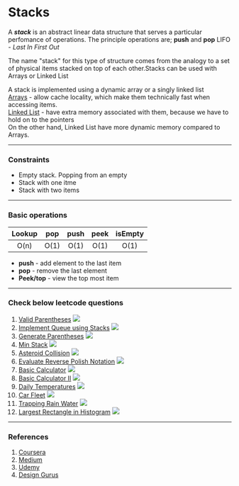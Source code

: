 # Stacks
A _**stack**_ is an abstract linear data structure that serves a particular perfomance of operations. The principle operations are; **push** and **pop**
LIFO - _Last In First Out_

The name "stack" for this type of structure comes from the analogy to a set of physical items stacked on top of each other.Stacks can be used with Arrays or Linked List

A stack is implemented using a dynamic array or a singly linked list <br>
[Arrays](https://github.com/RWambui/Data-structure-Interview-prep-JS/tree/main/src/data-structures/arrays) - allow cache locality, which make them technically fast when accessing items.<br>[Linked List](https://github.com/RWambui/Data-structure-Interview-prep-JS/tree/main/src/data-structures/linked-lists) - have extra memory associated with them, because we have to hold on to the pointers<br>
On the other hand, Linked List have more dynamic memory compared to Arrays.

<hr>

### Constraints
* Empty stack. Popping from an empty
* Stack with one itme
* Stack with two items

<hr>

### Basic operations

| Lookup |  pop | push | peek | isEmpty |
|:------:|:----:|:----:|:----:|:-------:|
|  O(n)  | O(1) | O(1) | O(1) |   O(1)  |

  * **push** - add element to the last item
  * **pop** - remove the last element
  * **Peek/top** - view the top most item

<hr>

### Check below leetcode questions
  1. [Valid Parentheses](https://leetcode.com/problems/valid-parentheses/) ![](https://img.shields.io/static/v1?label=&message=Easy&color=darkgreen)
  2. [Implement Queue using Stacks](https://leetcode.com/problems/implement-queue-using-stacks/) ![](https://img.shields.io/static/v1?label=&message=Easy&color=darkgreen) 
  3. [Generate Parentheses](https://leetcode.com/problems/implement-queue-using-stacks/) ![](https://img.shields.io/static/v1?label=&message=Medium&color=orange) 
  4. [Min Stack](https://leetcode.com/problems/min-stack/) ![](https://img.shields.io/static/v1?label=&message=Medium&color=orange) 
  5. [Asteroid Collision](https://leetcode.com/problems/asteroid-collision/) ![](https://img.shields.io/static/v1?label=&message=Medium&color=orange) 
  6. [Evaluate Reverse Polish Notation](https://leetcode.com/problems/evaluate-reverse-polish-notation/) ![](https://img.shields.io/static/v1?label=&message=Medium&color=orange) 
  7. [Basic Calculator](https://leetcode.com/problems/basic-calculator/) ![](https://img.shields.io/static/v1?label=&message=Hard&color=darkred)
  8. [Basic Calculator II](https://leetcode.com/problems/basic-calculator-ii/) ![](https://img.shields.io/static/v1?label=&message=Medium&color=orange) 
  9. [Daily Temperatures](https://leetcode.com/problems/daily-temperatures/) ![](https://img.shields.io/static/v1?label=&message=Medium&color=orange) 
  10. [Car Fleet](https://leetcode.com/problems/car-fleet/) ![](https://img.shields.io/static/v1?label=&message=Medium&color=orange) 
  10. [Trapping Rain Water](https://leetcode.com/problems/trapping-rain-water/) ![](https://img.shields.io/static/v1?label=&message=Hard&color=darkred) 
  11. [Largest Rectangle in Histogram](https://leetcode.com/problems/largest-rectangle-in-histogram/) ![](https://img.shields.io/static/v1?label=&message=Hard&color=darkred) 

<hr>

  ### References
  1. [Coursera](https://www.coursera.org/lecture/data-structures/stacks-UdKzQ)
  2. [ Medium ](https://medium.com/basecs/stacks-and-overflows-dbcf7854dc67)
  3. [Udemy](https://www.udemy.com/course/master-the-coding-interview-data-structures-algorithms/?LSNPUBID=PPkX79%2Fc*b0&ranEAID=PPkX79%2Fc*b0&ranMID=39197&ranSiteID=PPkX79_c.b0-atM3WydGzI4qHE90fKPzHg&utm_medium=udemyads&utm_source=aff-campaign)
  4. [Design Gurus](https://designgurus.org/course/grokking-the-coding-interview)